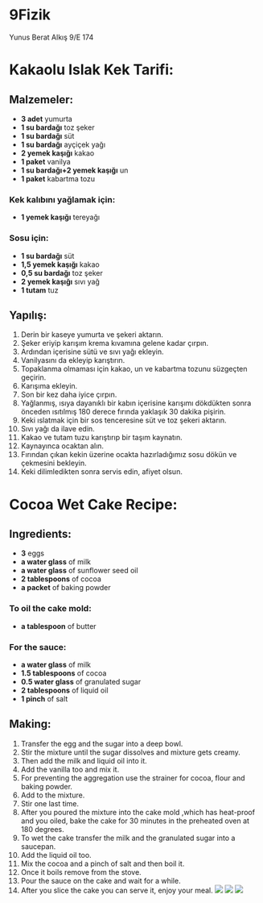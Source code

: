 # 9Fizik
Yunus Berat Alkış 9/E 174
# Kakaolu Islak Kek Tarifi:
## Malzemeler:
- **3 adet** yumurta 
- **1 su bardağı** toz şeker
- **1 su bardağı** süt
- **1 su bardağı** ayçiçek yağı
- **2 yemek kaşığı** kakao
- **1 paket** vanilya
- **1 su bardağı+2 yemek kaşığı** un
- **1 paket** kabartma tozu
### Kek kalıbını yağlamak için:
- **1 yemek kaşığı** tereyağı
### Sosu için:
- **1 su bardağı** süt
- **1,5 yemek kaşığı** kakao
- **0,5 su bardağı** toz şeker
- **2 yemek kaşığı** sıvı yağ
- **1 tutam** tuz
## Yapılış:
1. Derin bir kaseye yumurta ve şekeri aktarın.
2. Şeker eriyip karışım krema kıvamına gelene kadar çırpın.
3. Ardından içerisine sütü ve sıvı yağı ekleyin.
4. Vanilyasını da ekleyip karıştırın.
5. Topaklanma olmaması için kakao, un ve kabartma tozunu süzgeçten geçirin.
6. Karışıma ekleyin.
7. Son bir kez daha iyice çırpın.
8. Yağlanmış, ısıya dayanıklı bir kabın içerisine karışımı dökdükten sonra önceden ısıtılmış 180 derece fırında yaklaşık 30 dakika pişirin.
9. Keki ıslatmak için bir sos tenceresine süt ve toz şekeri aktarın.
10. Sıvı yağı da ilave edin.
11. Kakao ve tutam tuzu karıştırıp bir taşım kaynatın.
12. Kaynayınca ocaktan alın.
13. Fırından çıkan kekin üzerine ocakta hazırladığımız sosu dökün ve çekmesini bekleyin.
14. Keki dilimledikten sonra servis edin, afiyet olsun.
#  Cocoa Wet Cake Recipe:
## Ingredients:
- **3** eggs
- **a water glass** of milk
- **a water glass** of sunflower seed oil
- **2  tablespoons** of cocoa
- **a packet** of baking powder
### To oil the cake mold:
- **a tablespoon** of butter
### For the sauce:
- **a water glass** of milk
- **1.5 tablespoons** of cocoa
- **0.5 water glass** of 	granulated sugar
- **2 tablespoons** of liquid oil
- **1 pinch** of salt
## Making:
1. Transfer the egg and the sugar into a deep bowl.
2. Stir the mixture until the sugar dissolves and mixture gets creamy.
3. Then add the milk and liquid oil into it.
4. Add the vanilla too and mix it.
5. For preventing the aggregation use the strainer for cocoa, flour and baking powder.
6. Add to the mixture.
7. Stir one last time.
8. After you poured the mixture into the cake mold ,which has heat-proof and you oiled, bake the cake for 30 minutes in the preheated oven at 180 degrees. 
9. To wet the cake transfer the milk and the granulated sugar into a saucepan.
10. Add the liquid oil too.
11. Mix the cocoa and a pinch of salt and then boil it.
12. Once it boils remove from the stove.
13. Pour the sauce on the cake and wait for a while.
14. After you slice the cake you can serve it, enjoy your meal.
![](hhttps://i.hizliresim.com/ilG5Yc.jpg)
![](https://i.hizliresim.com/ePtF6M.png)
![](https://i.hizliresim.com/zquBvU.png)
